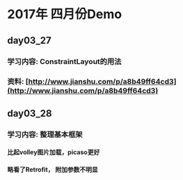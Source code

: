 # 2017年 四月份Demo 

## day03_27
### 学习内容: ConstraintLayout的用法 

### 资料: [http://www.jianshu.com/p/a8b49ff64cd3](http://www.jianshu.com/p/a8b49ff64cd3) 


## day03_28
### 学习内容: 整理基本框架
####         比起volley图片加载，picaso更好
####  略看了Retrofit， 附加参数不明显
